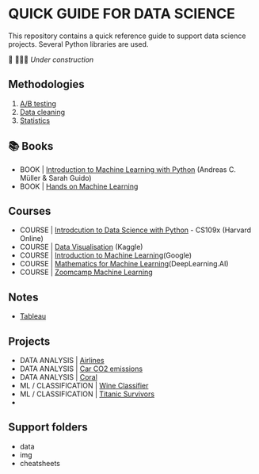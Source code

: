 # QUICK GUIDE FOR DATA SCIENCE

This repository contains a quick reference guide to support data science projects.
Several Python libraries are used.

🚧 👷🏽‍♀️ *Under construction*

## Methodologies

1. [A/B testing](./ab_testing/)
2. [Data cleaning](./data_cleaning/)
3. [Statistics](./statistics/)

## 📚 Books

- BOOK | [Introduction to Machine Learning with Python](./book_int_machine_learning/) (Andreas C. Müller & Sarah Guido)
-  BOOK | [Hands on Machine Learning](./book_hands_on_ml/)



## Courses
- COURSE | [Introdcution to Data Science with Python](./course_data_science_harvard_python/) - CS109x (Harvard Online)
- COURSE | [Data Visualisation](./course_data_vis/) (Kaggle)
- COURSE | [Introduction to Machine Learning](./course_intro_ml_google/)(Google)
- COURSE | [Mathematics for Machine Learning](./course_mathematics_for_ml/)(DeepLearning.AI)
- COURSE | [Zoomcamp Machine Learning](./course_zootcamp_ml_zoomcamp/)

## Notes
- [Tableau](./course_tableau/)


## Projects

- DATA ANALYSIS | [Airlines](./projects/00_data_analysis_airlines.ipynb)
- DATA ANALYSIS | [Car CO2 emissions](./projects/00_data_analysis_car_co2.ipynb)
- DATA ANALYSIS | [Coral](./projects/00_data_analysis_corals.ipynb)
- ML / CLASSIFICATION | [Wine Classifier](./projects/04_wine_classifier_svc.ipynb)
- ML / CLASSIFICATION | [Titanic Survivors](./projects/00_titanic_classification.ipynb)
- 
## Support folders
- data
- img
- cheatsheets